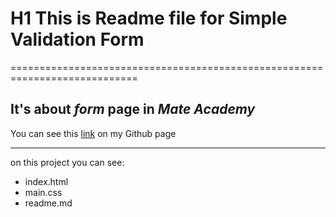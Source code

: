 # H1 This is Readme file for Simple Validation Form
============================================================================

It's about *form* **page** in ***Mate Academy***
--------------
You can see this [link](https://github.com/Mol4anovOle/JavaScript/SimpleValidation/index.html) on my Github page
***
on this project you can see:
* index.html
* main.css
* readme.md

   
